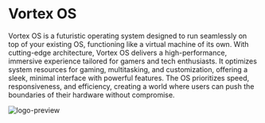   # Vortex OS
  Vortex OS is a futuristic operating system designed to run seamlessly on top of your existing OS, functioning like a virtual machine of its own. With cutting-edge architecture, Vortex OS delivers a high-performance, immersive experience tailored for gamers and tech enthusiasts. It optimizes system resources for gaming, multitasking, and customization, offering a sleek, minimal interface with powerful features. The OS prioritizes speed, responsiveness, and efficiency, creating a world where users can push the boundaries of their hardware without compromise.



  ![logo-preview](https://github.com/user-attachments/assets/86b54fbf-4bdc-46f3-a678-0c4a935022e8)

